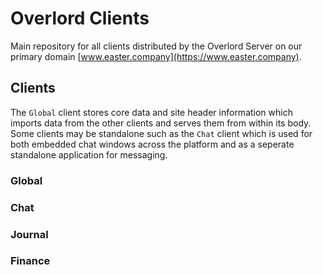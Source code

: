 
# Overlord Clients

Main repository for all clients distributed by the Overlord Server on
our primary domain [www.easter.company](https://www.easter.company).

## Clients

The `Global` client stores core data and site header information which imports data from
the other clients and serves them from within its body. Some clients may be standalone
such as the `Chat` client which is used for both embedded chat windows across the platform
and as a seperate standalone application for messaging.

### Global

### Chat

### Journal

### Finance
